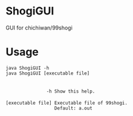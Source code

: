 # ShogiGUI
GUI for chichiwan/99shogi<br>

# Usage
`java ShogiGUI -h`<br>
`java ShogiGUI [executable file]`<br>
<br>
<br>
`               -h Show this help.`<br>
<br>
`[executable file] Executable file of 99shogi.`<br>
`                  Default: a.out`<br>
